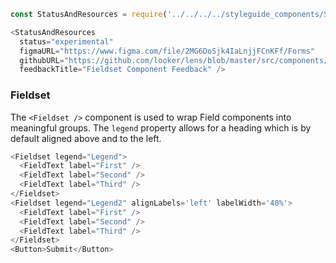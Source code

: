 ```js noeditor
const StatusAndResources = require('../../../../styleguide_components/StatusAndResources').StatusAndResources;

<StatusAndResources
  status="experimental"
  figmaURL="https://www.figma.com/file/2MG6DoSjk4IaLnjjFCnKFf/Forms"
  githubURL="https://github.com/looker/lens/blob/master/src/components/Form/Fieldset/Fieldset.tsx"
  feedbackTitle="Fieldset Component Feedback" />
```

### Fieldset

The `<Fieldset />` component is used to wrap Field components into meaningful groups. The `legend` property allows for a heading which is by default aligned above and to the left.

```js
<Fieldset legend="Legend">
  <FieldText label="First" />
  <FieldText label="Second" />
  <FieldText label="Third" />
</Fieldset>
<Fieldset legend="Legend2" alignLabels='left' labelWidth='40%'>
  <FieldText label="First" />
  <FieldText label="Second" />
  <FieldText label="Third" />
</Fieldset>
<Button>Submit</Button>
```
